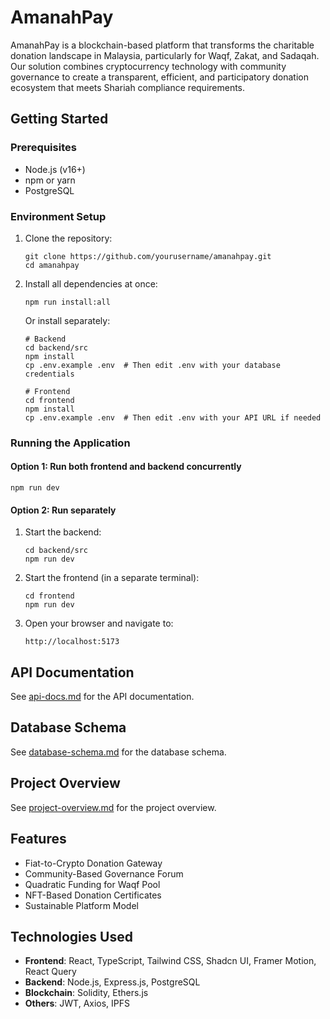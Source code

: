 # AmanahPay

AmanahPay is a blockchain-based platform that transforms the charitable donation landscape in Malaysia, particularly for Waqf, Zakat, and Sadaqah. Our solution combines cryptocurrency technology with community governance to create a transparent, efficient, and participatory donation ecosystem that meets Shariah compliance requirements.

## Getting Started

### Prerequisites

- Node.js (v16+)
- npm or yarn
- PostgreSQL

### Environment Setup

1. Clone the repository:
   ```
   git clone https://github.com/yourusername/amanahpay.git
   cd amanahpay
   ```

2. Install all dependencies at once:
   ```
   npm run install:all
   ```

   Or install separately:

   ```
   # Backend
   cd backend/src
   npm install
   cp .env.example .env  # Then edit .env with your database credentials

   # Frontend
   cd frontend
   npm install
   cp .env.example .env  # Then edit .env with your API URL if needed
   ```

### Running the Application

#### Option 1: Run both frontend and backend concurrently

```
npm run dev
```

#### Option 2: Run separately

1. Start the backend:
   ```
   cd backend/src
   npm run dev
   ```

2. Start the frontend (in a separate terminal):
   ```
   cd frontend
   npm run dev
   ```

3. Open your browser and navigate to:
   ```
   http://localhost:5173
   ```

## API Documentation

See [api-docs.md](api-docs.md) for the API documentation.

## Database Schema

See [database-schema.md](database-schema.md) for the database schema.

## Project Overview

See [project-overview.md](project-overview.md) for the project overview.

## Features

- Fiat-to-Crypto Donation Gateway
- Community-Based Governance Forum
- Quadratic Funding for Waqf Pool
- NFT-Based Donation Certificates
- Sustainable Platform Model

## Technologies Used

- **Frontend**: React, TypeScript, Tailwind CSS, Shadcn UI, Framer Motion, React Query
- **Backend**: Node.js, Express.js, PostgreSQL
- **Blockchain**: Solidity, Ethers.js
- **Others**: JWT, Axios, IPFS 